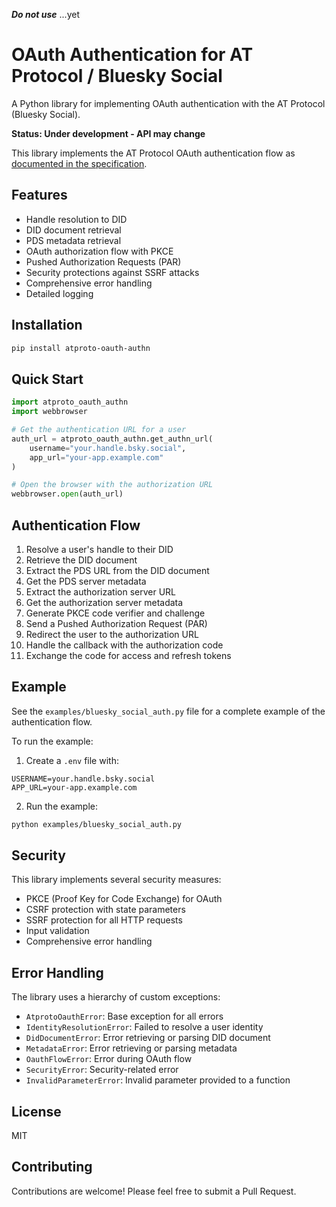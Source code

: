 ***Do not use***   ...yet

# OAuth Authentication for AT Protocol / Bluesky Social

A Python library for implementing OAuth authentication with the AT Protocol (Bluesky Social).

**Status: Under development - API may change**

This library implements the AT Protocol OAuth authentication flow as [documented in the specification](https://atproto.com/specs/oauth#identity-authentication).

## Features

- Handle resolution to DID
- DID document retrieval
- PDS metadata retrieval
- OAuth authorization flow with PKCE
- Pushed Authorization Requests (PAR)
- Security protections against SSRF attacks
- Comprehensive error handling
- Detailed logging

## Installation

```bash
pip install atproto-oauth-authn
```

## Quick Start

```python
import atproto_oauth_authn
import webbrowser

# Get the authentication URL for a user
auth_url = atproto_oauth_authn.get_authn_url(
    username="your.handle.bsky.social",
    app_url="your-app.example.com"
)

# Open the browser with the authorization URL
webbrowser.open(auth_url)
```

## Authentication Flow

1. Resolve a user's handle to their DID
2. Retrieve the DID document
3. Extract the PDS URL from the DID document
4. Get the PDS server metadata
5. Extract the authorization server URL
6. Get the authorization server metadata
7. Generate PKCE code verifier and challenge
8. Send a Pushed Authorization Request (PAR)
9. Redirect the user to the authorization URL
10. Handle the callback with the authorization code
11. Exchange the code for access and refresh tokens

## Example

See the `examples/bluesky_social_auth.py` file for a complete example of the authentication flow.

To run the example:

1. Create a `.env` file with:

```
USERNAME=your.handle.bsky.social
APP_URL=your-app.example.com
```

2. Run the example:

```bash
python examples/bluesky_social_auth.py
```

## Security

This library implements several security measures:

- PKCE (Proof Key for Code Exchange) for OAuth
- CSRF protection with state parameters
- SSRF protection for all HTTP requests
- Input validation
- Comprehensive error handling

## Error Handling

The library uses a hierarchy of custom exceptions:

- `AtprotoOauthError`: Base exception for all errors
- `IdentityResolutionError`: Failed to resolve a user identity
- `DidDocumentError`: Error retrieving or parsing DID document
- `MetadataError`: Error retrieving or parsing metadata
- `OauthFlowError`: Error during OAuth flow
- `SecurityError`: Security-related error
- `InvalidParameterError`: Invalid parameter provided to a function

## License

MIT

## Contributing

Contributions are welcome! Please feel free to submit a Pull Request.
